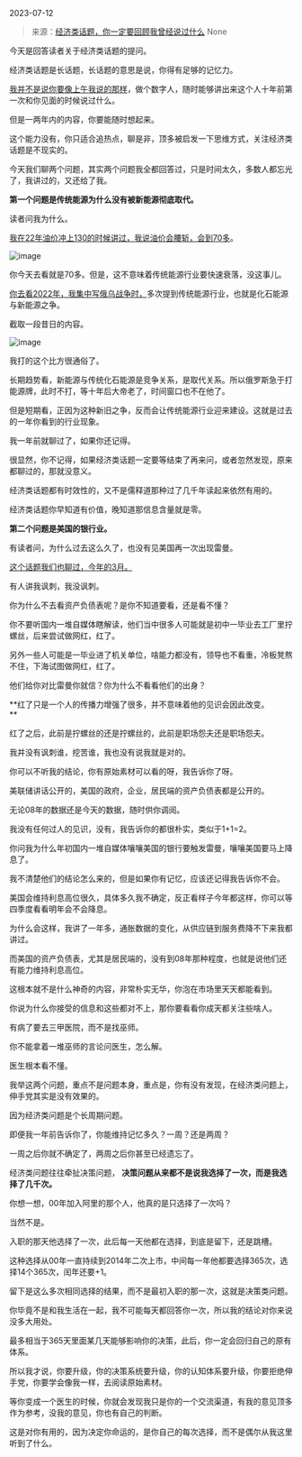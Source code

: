 2023-07-12

> 来源：[经济类话题，你一定要回顾我曾经说过什么](http://mp.weixin.qq.com/s?__biz=MzU3NDc5Nzc0NQ==&amp;mid=2247525043&amp;idx=1&amp;sn=0df4a4a052af7444d05126472d5b1c74&amp;chksm=fd2ec06dca59497bba834e198f8e8e35110d54d274e6ebb820e242b8c5e973f8328050eb29b7&amp;scene=127#wechat_redirect)
> None

今天是回答读者关于经济类话题的提问。  

经济类话题是长话题，长话题的意思是说，你得有足够的记忆力。

[我并不是说你要像上午我说的那样](http://mp.weixin.qq.com/s?__biz=MzU0MjYwNDU2Mw==&mid=2247511654&idx=1&sn=c08d4673eb7ff99081ddbd358c7b1e2c&chksm=fb1ac21acc6d4b0c18865d9fe77dc9a95b13171eee232dfd6caf424420607ef514e773c7b7cf&scene=21#wechat_redirect)，做个数字人，随时能够讲出来这个人十年前第一次和你见面的时候说过什么。  

但是一两年内的内容，你要能随时想起来。

这个能力没有，你只适合追热点，聊是非，顶多被启发一下思维方式，关注经济类话题是不现实的。  

今天我们聊两个问题，其实两个问题我全都回答过，只是时间太久，多数人都忘光了，我讲过的，又还给了我。  

 **第一个问题是传统能源为什么没有被新能源彻底取代。**

读者问我为什么。  

[我在22年油价冲上130的时候讲过，我说油价会腰斩，会到70多](https://mp.weixin.qq.com/s?__biz=MzU0MjYwNDU2Mw==&mid=2247507270&idx=1&sn=86991ce6960bfc422f261d4dcd9b21de&chksm=fb1ab13acc6d382c426c60ee6a8b2410fc6ace0fe9b2bf9da678778b6ba095a9e3aa27036bf9&token=1371133455&lang=zh_CN&scene=21#wechat_redirect)。

![image](http://minio.ovwane.icu/files/img/acbecb9fc901e97f1425baaf55fce0d5.png)

你今天去看就是70多。但是，这不意味着传统能源行业要快速衰落，没这事儿。

[你去看2022年，我集中写俄乌战争时，](https://mp.weixin.qq.com/s?__biz=MzU0MjYwNDU2Mw==&mid=2247505599&idx=1&sn=5197598d00a7c3c37dbbccc172a243dc&chksm=fb1abac3cc6d33d53113229dff195185a9f1f15c4d18219d3b3261df636c237659993e5f9922&token=1371133455&lang=zh_CN&scene=21#wechat_redirect)多次提到传统能源行业，也就是化石能源与新能源之争。  

截取一段昔日的内容。  

![image](http://minio.ovwane.icu/files/img/3b9bfa722ef06d197c66f86599a96d6d.png)

我打的这个比方很通俗了。  

长期趋势看，新能源与传统化石能源是竞争关系，是取代关系。所以俄罗斯急于打能源牌，此时不打，等十年后大帝老了，时间窗口也不在他了。  

但是短期看，正因为这种新旧之争，反而会让传统能源行业迎来建设。这就是过去的一年你看到的行业现象。  

我一年前就聊过了，如果你还记得。

很显然，你不记得，如果经济类话题一定要等结束了再来问，或者忽然发现，原来都聊过的，那就没意义。  

经济类话题都有时效性的，又不是儒释道那种过了几千年读起来依然有用的。

经济类话题你早知道有价值，晚知道那信息含量就是零。

 **第二个问题是美国的银行业。**

有读者问，为什么过去这么久了，也没有见美国再一次出现雷曼。

[这个话题我们也聊过，今年的3月。](https://mp.weixin.qq.com/s?__biz=MzU0MjYwNDU2Mw==&mid=2247510103&idx=2&sn=0da8eabb932eee38e6a244592b243352&chksm=fb1ac42bcc6d4d3daf675ae9d09b7f84e6e9f43adce69e3e9648431febec85db09598613c4ea&token=1371133455&lang=zh_CN&scene=21#wechat_redirect)

有人讲我讽刺，我没讽刺。

你为什么不去看资产负债表呢？是你不知道要看，还是看不懂？

你不要听国内一堆自媒体瞎解读，他们当中很多人可能就是初中一毕业去工厂里拧螺丝，后来尝试做网红，红了。  

另外一些人可能是一毕业进了机关单位，啥能力都没有，领导也不看重，冷板凳熬不住，下海试图做网红，红了。

他们给你对比雷曼你就信？你为什么不看看他们的出身？  

 **红了只是一个人的传播力增强了很多，并不意味着他的见识会因此改变。  
**

红了之后，此前是拧螺丝的还是拧螺丝的，此前是职场怨夫还是职场怨夫。  

我并没有讽刺谁，挖苦谁，我也没有说我就是对的。  

你可以不听我的结论，你有原始素材可以看的呀，我告诉你了呀。

美联储讲话公开的，美国的政府，企业，居民端的资产负债表都是公开的。

无论08年的数据还是今天的数据，随时供你调阅。  

我没有任何过人的见识，没有，我告诉你的都很朴实，类似于1+1=2。  

你问我为什么年初国内一堆自媒体嚷嚷美国的银行要触发雷曼，嚷嚷美国要马上降息了。  

我不清楚他们的结论怎么来的，但是如果你有记忆，应该还记得我告诉你不会。

美国会维持利息高位很久，具体多久我不确定，反正看样子今年都这样，你可以等四季度看看明年会不会降息。

为什么会这样，我讲了一年多，通胀数据的变化，从供应链到服务费降不下来我都讲过。  

而美国的资产负债表，尤其是居民端的，没有到08年那种程度，也就是说他们还有能力维持利息高位。

这根本就不是什么神奇的内容，非常朴实无华，你泡在市场里天天都能看到。  

你说为什么你接受的信息和这些都对不上，那你要看看你成天都关注些啥人。  

有病了要去三甲医院，而不是找巫师。

你不能拿着一堆巫师的言论问医生，怎么解。  

医生根本看不懂。

我举这两个问题，重点不是问题本身，重点是，你有没有发现，在经济类问题上，伸手党其实是没有效果的。

因为经济类问题是个长周期问题。  

即便我一年前告诉你了，你能维持记忆多久？一周？还是两周？

一周之后你就不确定了，两周之后你甚至已经遗忘了。  

经济类问题往往牵扯决策问题， **决策问题从来都不是说我选择了一次，而是我选择了几千次。**  

你想一想，00年加入阿里的那个人，他真的是只选择了一次吗？  

当然不是。

入职的那天他选择了一次，此后每一天他都在选择，到底是留下，还是跳槽。  

这种选择从00年一直持续到2014年二次上市，中间每一年他都要选择365次，选择14个365次，闰年还要+1。

留下是这么多次相同选择的结果，而不是最初入职的那一次，这就是决策类问题。  

你毕竟不是和我生活在一起，我不可能每天都回答你一次，所以我的结论对你来说没多大用处。  

最多相当于365天里面某几天能够影响你的决策，此后，你一定会回归自己的原有体系。

所以我才说，你要升级，你的决策系统要升级，你的认知体系要升级，你要拒绝伸手党，你要学会像我一样，去阅读原始素材。  

等你变成一个医生的时候，你就会发现我只是你的一个交流渠道，有我的意见顶多作为参考，没我的意见，你也有自己的判断。  

这是对你有用的，因为决定你命运的，是你自己的每次选择，而不是偶尔从我这里听到了什么。